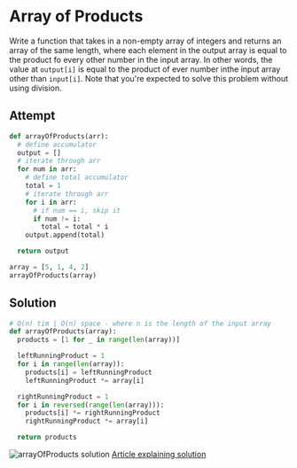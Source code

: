# Array of Products
Write a function that takes in a non-empty array of integers and returns an array of the same length, where each element in the output array is equal to the product fo every other number in the input array.
In other words, the value at `output[i]` is equal to the product of ever number inthe input array other than `input[i]`.
Note that you're expected to solve this problem without using division.

## Attempt
```py
def arrayOfProducts(arr):
  # define accumulator
  output = []
  # iterate through arr
  for num in arr:
    # define total accumulator
    total = 1
    # iterate through arr
    for i in arr:
      # if num == i, skip it
      if num != i:
        total = total * i
    output.append(total)

  return output

array = [5, 1, 4, 2]
arrayOfProducts(array)
```

## Solution
```py
# O(n) tim | O(n) space - where n is the length of the input array
def arrayOfProducts(array):
  products = [1 for _ in range(len(array))]

  leftRunningProduct = 1
  for i in range(len(array)):
    products[i] = leftRunningProduct
    leftRunningProduct *= array[i]

  rightRunningProduct = 1
  for i in reversed(range(len(array))):
    products[i] *= rightRunningProduct
    rightRunningProduct *= array[i]

  return products
```
![arrayOfProducts solution](/Users/petervallerie/sei/code-challenges/public/ArrayOfProductsSS.png)
[Article explaining solution](https://dev.to/akhilpokle/product-of-array-except-self-a-mind-boggling-google-interview-question-1en1)
